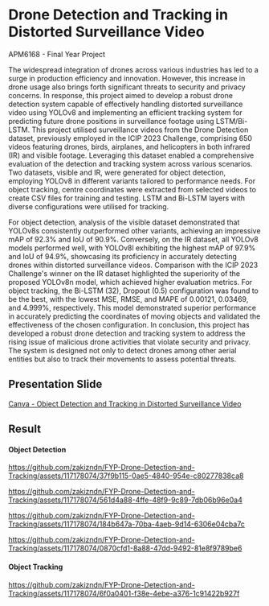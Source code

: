 
# Drone Detection and Tracking in Distorted Surveillance Video

APM6168 - Final Year Project
 
The widespread integration of drones across various industries has led to a surge in production efficiency and innovation. However, this increase in drone usage also brings forth significant threats to security and privacy concerns. In response, this project aimed to develop a robust drone detection system capable of effectively handling distorted surveillance video using YOLOv8 and implementing an efficient tracking system for predicting future drone positions in surveillance footage using LSTM/Bi-LSTM. This project utilised surveillance videos from the Drone Detection dataset, previously employed in the ICIP 2023 Challenge, comprising 650 videos featuring drones, birds, airplanes, and helicopters in both infrared (IR) and visible footage. Leveraging this dataset enabled a comprehensive evaluation of the detection and tracking system across various scenarios. Two datasets, visible and IR, were generated for object detection, employing YOLOv8 in different variants tailored to performance needs. For object tracking, centre coordinates were extracted from selected videos to create CSV files for training and testing. LSTM and Bi-LSTM layers with diverse configurations were utilised for tracking.

For object detection, analysis of the visible dataset demonstrated that YOLOv8s consistently outperformed other variants, achieving an impressive mAP of 92.3% and IoU of 90.9%. Conversely, on the IR dataset, all YOLOv8 models performed well, with YOLOv8l exhibiting the highest mAP of 97.9% and IoU of 94.9%, showcasing its proficiency in accurately detecting drones within distorted surveillance videos. Comparison with the ICIP 2023 Challenge's winner on the IR dataset highlighted the superiority of the proposed YOLOv8n model, which achieved higher evaluation metrics. For object tracking, the Bi-LSTM (32), Dropout (0.5) configuration was found to be the best, with the lowest MSE, RMSE, and MAPE of 0.00121, 0.03469, and 4.999%, respectively. This model demonstrated superior performance in accurately predicting the coordinates of moving objects and validated the effectiveness of the chosen configuration. In conclusion, this project has developed a robust drone detection and tracking system to address the rising issue of malicious drone activities that violate security and privacy. The system is designed not only to detect drones among other aerial entities but also to track their movements to assess potential threats.

## Presentation Slide 
[Canva - Object Detection and Tracking in Distorted Surveillance Video](https://www.canva.com/design/DAGHnztRQ3Y/ULN1ImqI7U4MAwR8lXzcXw/edit?utm_content=DAGHnztRQ3Y&utm_campaign=designshare&utm_medium=link2&utm_source=sharebutton)

## Result

#### Object Detection

https://github.com/zakizndn/FYP-Drone-Detection-and-Tracking/assets/117178074/37f9b115-0ae5-4840-954e-c80277838ca8

https://github.com/zakizndn/FYP-Drone-Detection-and-Tracking/assets/117178074/561d4a88-4ffe-48f9-9c89-7db06b96e0a4

https://github.com/zakizndn/FYP-Drone-Detection-and-Tracking/assets/117178074/184b647a-70ba-4aeb-9d14-6306e04cba7c

https://github.com/zakizndn/FYP-Drone-Detection-and-Tracking/assets/117178074/0870cfd1-8a88-47dd-9492-81e8f9789be6

#### Object Tracking

https://github.com/zakizndn/FYP-Drone-Detection-and-Tracking/assets/117178074/6f0a0401-f38e-4ebe-a376-1c91422b927f

